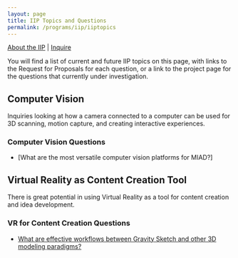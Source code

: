 ```yaml
---
layout: page
title: IIP Topics and Questions
permalink: /programs/iip/iiptopics
---
```


[About the IIP](aboutiip.md) | [Inquire](mailto:bendembroski@miad.edu)

You will find a list of current and future IIP topics on this page, with links to the Request for Proposals for each question, or a link to the project page for the questions that currently under investigation.

## Computer Vision
Inquiries looking at how a camera connected to a computer can be used for 3D scanning, motion capture, and creating interactive experiences.
### Computer Vision Questions
- [What are the most versatile computer vision platforms for MIAD?]
<!--
- [What is the basic process of using motion capture to help with animation?]()
- [What is the basic process of using motion capture for real time environmental interactions?]()
-->

## Virtual Reality as Content Creation Tool
There is great potential in using Virtual Reality as a tool for content creation and idea development.  
### VR for Content Creation Questions
- [What are effective workflows between Gravity Sketch and other 3D modeling paradigms?](/programs/iip/VR/questions/gravity1q)
